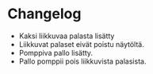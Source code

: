 # Changelog
- Kaksi liikkuvaa palasta lisätty
- Liikkuvat palaset eivät poistu näytöltä.
- Pomppiva pallo lisätty.
- Pallo pomppii pois liikkuvista palasista.
